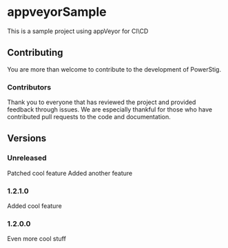 # appveyorSample

This is a sample project using appVeyor for CI\CD

## Contributing

You are more than welcome to contribute to the development of PowerStig.

### Contributors

Thank you to everyone that has reviewed the project and provided feedback through issues.
We are especially thankful for those who have contributed pull requests to the code and documentation.

## Versions

### Unreleased

Patched cool feature
Added another feature

### 1.2.1.0

Added cool feature

### 1.2.0.0

Even more cool stuff
